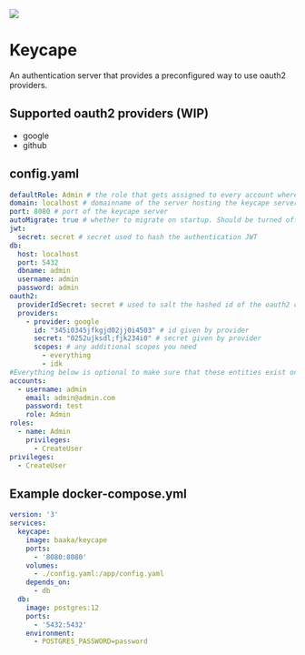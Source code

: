 [![](https://img.shields.io/docker/cloud/build/baaka/keycape)](https://hub.docker.com/r/baaka/keycape/builds)  
# Keycape

An authentication server that provides a preconfigured way to use oauth2 providers.

## Supported oauth2 providers (WIP)

* google
* github

## config.yaml

```yaml
defaultRole: Admin # the role that gets assigned to every account where the role is not defined
domain: localhost # domainname of the server hosting the keycape server
port: 8080 # port of the keycape server
autoMigrate: true # whether to migrate on startup. Should be turned off in production
jwt:
  secret: secret # secret used to hash the authentication JWT
db:
  host: localhost
  port: 5432
  dbname: admin
  username: admin
  password: admin
oauth2:
  providerIdSecret: secret # used to salt the hashed id of the oauth2 connection. The result is used as password and id
  providers:
    - provider: google
      id: "345i0345jfkgjd02jj0i4503" # id given by provider
      secret: "0252ujksdl;fjk234i0" # secret given by provider
      scopes: # any additional scopes you need
        - everything
        - idk
#Everything below is optional to make sure that these entities exist on startup.
accounts:
  - username: admin
    email: admin@admin.com
    password: test
    role: Admin
roles:
  - name: Admin
    privileges:
      - CreateUser
privileges:
  - CreateUser
```

## Example docker-compose.yml

```yaml
version: '3'
services:
  keycape:
    image: baaka/keycape
    ports:
      - '8080:8080'
    volumes:
      - ./config.yaml:/app/config.yaml
    depends_on:
      - db
  db:
    image: postgres:12
    ports:
      - '5432:5432'
    environment:
      - POSTGRES_PASSWORD=password
```
